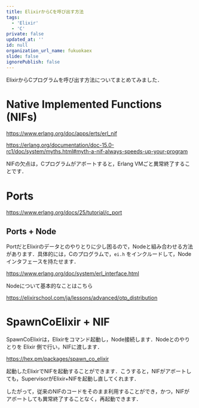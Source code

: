 ```yaml
---
title: ElixirからCを呼び出す方法
tags:
  - 'Elixir'
  - 'C'
private: false
updated_at: ''
id: null
organization_url_name: fukuokaex
slide: false
ignorePublish: false
---
```

ElixirからCプログラムを呼び出す方法についてまとめてみました．

# Native Implemented Functions (NIFs)

https://www.erlang.org/doc/apps/erts/erl_nif

https://erlang.org/documentation/doc-15.0-rc1/doc/system/myths.html#myth-a-nif-always-speeds-up-your-program

NIFの欠点は，Cプログラムがアボートすると，Erlang VMごと異常終了することです．

# Ports

https://www.erlang.org/docs/25/tutorial/c_port

## Ports + Node

PortだとElixirのデータとのやりとりに少し困るので，Nodeと組み合わせる方法があります．具体的には，Cのプログラムで，`ei.h` をインクルードして，Nodeインタフェースを持たせます．

https://www.erlang.org/doc/system/erl_interface.html

Nodeについて基本的なことはこちら

https://elixirschool.com/ja/lessons/advanced/otp_distribution

# SpawnCoElixir + NIF

SpawnCoElixirは，Elixirをコマンド起動し，Node接続します．Nodeとのやりとりを Elixir 側で行い，NIFに渡します．

https://hex.pm/packages/spawn_co_elixir

起動したElixirでNIFを起動することができます．こうすると，NIFがアボートしても，SupervisorがElixir+NIFを起動し直してくれます．

したがって，従来のNIFのコードをそのまま利用することができ，かつ，NIFがアボートしても異常終了することなく，再起動できます．
